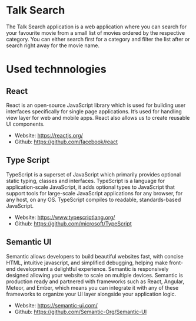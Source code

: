 # Talk Search

The Talk Search application is a web application where you can search for your favourite movie from a small list of movies ordered by the respective category. You can either search first for a category and filter the list after or search right away for the movie name.

# Used technnologies

## React

React is an open-source JavaScript library which is used for building user interfaces specifically for single page applications. It’s used for handling view layer for web and mobile apps. React also allows us to create reusable UI components.

* Website: https://reactjs.org/
* Github: https://github.com/facebook/react

## Type Script

TypeScript is a superset of JavaScript which primarily provides optional static typing, classes and interfaces. TypeScript is a language for application-scale JavaScript, it adds optional types to JavaScript that support tools for large-scale JavaScript applications for any browser, for any host, on any OS. TypeScript compiles to readable, standards-based JavaScript.

* Website: https://www.typescriptlang.org/
* Github: https://github.com/microsoft/TypeScript

## Semantic UI

Semantic allows developers to build beautiful websites fast, with concise HTML, intuitive javascript, and simplified debugging, helping make front-end development a delightful experience. Semantic is responsively designed allowing your website to scale on multiple devices. Semantic is production ready and partnered with frameworks such as React, Angular, Meteor, and Ember, which means you can integrate it with any of these frameworks to organize your UI layer alongside your application logic.

* Website: https://semantic-ui.com/
* Github: https://github.com/Semantic-Org/Semantic-UI
